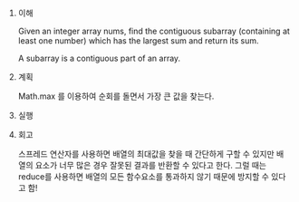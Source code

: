 # <Maximum Subarray>

1. 이해

   Given an integer array nums, find the contiguous subarray (containing at least one number) which has the largest sum and return its sum.

   A subarray is a contiguous part of an array.

2. 계획

   Math.max 를 이용하여 순회를 돌면서 가장 큰 값을 찾는다.

3. 실행

4. 회고

   스프레드 연산자를 사용하면 배열의 최대값을 찾을 때 간단하게 구할 수 있지만 배열의 요소가 너무 많은 경우 잘못된 결과를 반환할 수 있다고 한다. 그럴 때는 reduce를 사용하면 배열의 모든 함수요소를 통과하지 않기 때문에 방지할 수 있다고 함!
